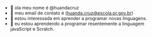 - 👋 ola meu nome é @huandacruz
- 👀 meu email de contato é (huanda.cruz@escola.pr.gov.br)
- 🌱 estou interessada em aprender a programar novas linguagens.
- 💞️ eu estou aprendendo a programar resentemente a linguagem javaScript e Scratch.
